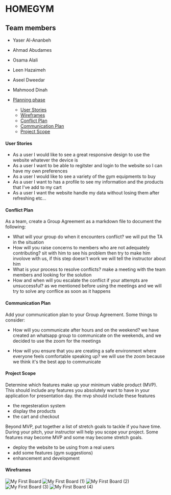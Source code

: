 # HOMEGYM
## Team members
- Yaser Al-Ananbeh
- Ahmad Abudames
- Osama Alali
- Leen Hazaimeh
- Aseel Dweedar
- Mahmood Dinah

- [Planning phase](#planning-phase)
  - [User Stories](#user-stories)
  - [Wireframes](#wireframes)
  - [Conflict Plan](#conflict-plan)
  - [Communication Plan](#communication)
  - [Project Scope](#project-scope)


#### <a id="user-stories">User Stories</a>
<!-- User stories describe the features of an application based on the target audience. Each user story should map directly to a feature and should focus on who makes up the target audience, what they will gain from the feature, and why this feature is being included in the application. User stories follow the format of "As a ____, I want ____ so that ____." -->


<!-- _Why:_
> The application should focus on the targeted audience so you know who you are building it for and why someone would use it. User stories also help identify gaps in the planning process. -->
<!-- 
As you plan your project, define your user stories and corresponding features. If you have more features than user stories, write more user stories. If you have more user stories than features, write more features. -->
- As a user I would like to see a great responsive design to use the website whatever the device is  
- As a user I want to be able to regitster and login to the website so I can have my own preferences
- As a user I would like to see a variety of the gym equipments to buy
- As a user I want to has a profile to see my information and the products that I've add to my cart
- As a user I want the website handle my data without losing them after refreshing etc...



#### <a id="conflict-plan">Conflict Plan</a>
<!-- Your team should agree on a process for handing disagreements, should they arise. It is better to have a plan in place ahead of time so you can all refer back to it if necessary.

_Why:_
> Project week can be stressful and emotions can run high. Put together a plan ahead of time so you all know how to deal with any potential issues later. -->

As a team, create a Group Agreement as a markdown file to document the following:
* What will your group do when it encounters conflict?
  we will put the TA in the situation 
* How will you raise concerns to members who are not adequately contributing?
  sit with him to see his problem then try to make him involove with us, if this step doesn't work we will tell the instructor about him
* What is your process to resolve conflicts?
  make a meeting with the team members and looking for the solution 
* How and when will you escalate the conflict if your attempts are unsuccessful?
  as we mentioned before using the meetings and we will try to solve any conflice as soon as it happens

#### <a id="communication">Communication Plan</a>
<!-- Before beginning to write code, determine how your group will communicate with each other, both in person and online. 

_Why:_
> This is not an individual effort. Make sure everyone knows how the group will communicate with each other and that everyone feels comfortable speaking up. -->

Add your communication plan to your Group Agreement. Some things to consider:
* How will you communicate after hours and on the weekend?
   we have created an whatsapp group to communicate on the weekends, and  we decided to use the zoom for the meetings

* How will you ensure that you are creating a safe environment where everyone feels comfortable speaking up?
 we will use the zoom because we think it's the best app to communicate 

#### <a id="project-scope">Project Scope</a>
Determine which features make up your minimum viable product (MVP). This should include any features you absolutely want to have in your application for presentation day.
the mvp should include these features
- the regesteration system 
- display the products
- the cart and checkout 

<!-- _Why:_
> Scope creep can be dangerous! Keeping your project within a pre-determined scope will help the group stay on task without going off on tangents and side features. -->

Beyond MVP, put together a list of stretch goals to tackle if you have time. During your pitch, your instructor will help you scope your project. Some features may become MVP and some may become stretch goals.
- deploy the website to be using from a real users 
- add some features (gym suggestions)
- enhancement and development

#### <a id="wireframes">Wireframes</a>
<!-- Once you have a concept in mind, create visual representations of your application, called wireframes. A wireframe can be drawn on the whiteboard, on paper, or with online tools. Each page or view of your application should have its own wireframe and some pages may have multiple wireframes to illustrate changes based on user interaction. For example, you may have a wireframe to show how a page appears when it loads, and a second wireframe showing that same page as it will appear when a user selects an option from a drop-down menu or clicks a button.
 -->
![My First Board](https://user-images.githubusercontent.com/57394982/123301043-dc358a00-d523-11eb-9a27-26fc78c6678d.jpg)
![My First Board (1)](https://user-images.githubusercontent.com/57394982/123301134-f96a5880-d523-11eb-908b-79933dcfddd8.jpg)
![My First Board (2)](https://user-images.githubusercontent.com/57394982/123301161-038c5700-d524-11eb-8acc-0fcdaf1de2ad.jpg)
![My First Board (3)](https://user-images.githubusercontent.com/57394982/123301166-071fde00-d524-11eb-919a-870f3d9f3746.jpg)
![My First Board (4)](https://user-images.githubusercontent.com/57394982/123301182-0b4bfb80-d524-11eb-9d8a-61571baf060b.jpg)

<!-- _Why:_
> Wireframes provide a visualization of your final application. This is useful to make sure the team is in agreement on the general appearance of the application and can help to identify potentially unpleasant user experiences. -->
